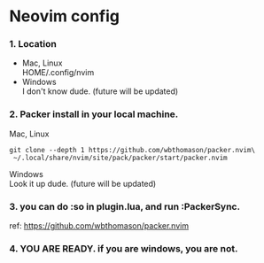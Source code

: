 # Neovim config

### 1. Location 
 - Mac, Linux <br />
  HOME/.config/nvim
 - Windows <br />
  I don't know dude. (future will be updated)
  

### 2. Packer install in your local machine.

 Mac, Linux

```
git clone --depth 1 https://github.com/wbthomason/packer.nvim\
 ~/.local/share/nvim/site/pack/packer/start/packer.nvim
```

 Windows  
Look it up dude. (future will be updated)

### 3. you can do :so in plugin.lua, and run :PackerSync.

ref: https://github.com/wbthomason/packer.nvim


### 4. YOU ARE READY. if you are windows, you are not.
<br />
<br />
